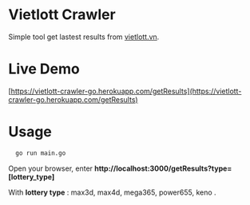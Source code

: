# Vietlott Crawler
Simple tool get lastest results from [vietlott.vn](https://vietlott.vn/).

# Live Demo
[https://vietlott-crawler-go.herokuapp.com/getResults](https://vietlott-crawler-go.herokuapp.com/getResults)

# Usage

```bash
  go run main.go
```

Open your browser, enter **http://localhost:3000/getResults?type=[lottery_type]**

With **lottery type** : max3d, max4d, mega365, power655, keno .
